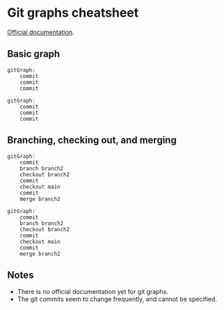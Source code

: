 # Git graphs cheatsheet

[Official documentation](https://mermaid.js.org/syntax/gitgraph.html).

## Basic graph

```mermaid
gitGraph:
    commit
    commit
    commit
```

```
gitGraph:
    commit
    commit
    commit
```

## Branching, checking out, and merging

```mermaid
gitGraph:
    commit
    branch branch2
    checkout branch2
    commit
    checkout main
    commit
    merge branch2
```

```
gitGraph:
    commit
    branch branch2
    checkout branch2
    commit
    checkout main
    commit
    merge branch2
```

## Notes

- There is no official documentation yet for git graphs.
- The git commits seem to change frequently, and cannot be specified.

